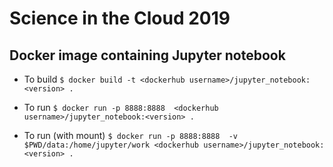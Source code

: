 # Science in the Cloud 2019

## Docker image containing Jupyter notebook

* To build
```$ docker build -t <dockerhub username>/jupyter_notebook:<version> .```

* To run
```$ docker run -p 8888:8888  <dockerhub username>/jupyter_notebook:<version> .```

* To run (with mount)
```$ docker run -p 8888:8888  -v $PWD/data:/home/jupyter/work <dockerhub username>/jupyter_notebook:<version> .```
